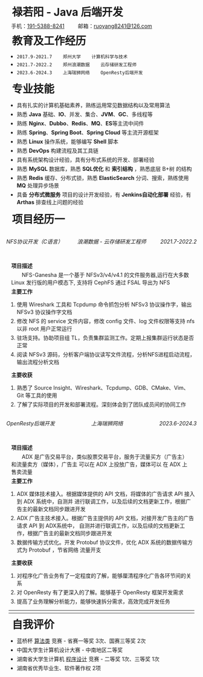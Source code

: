 # 禄若阳 - Java 后端开发

手机：[191-5388-8241](tel:19153888241)  &emsp;&emsp; 邮箱：[ruoyang8241@126.com](mailto:ruoyang8241@126.com)

# 教育及工作经历

- `2017.9-2021.7    郑州大学    计算机科学与技术`
- `2021.7-2022.2    郑州浪潮数据    云存储研发工程师`
- `2023.6-2024.3    上海瑞狮网络    OpenResty后端开发`


# 专业技能

- 具有扎实的计算机基础素养，熟练运用常见数据结构以及常用算法
- 熟悉 **Java** 基础、**IO**、并发、集合、**JVM**、**GC**、多线程等
- 熟练 **Nginx**、**Dubbo**、**Redis**、**MQ**、**ES**等主流中间件
- 熟练 **Spring**、**Spring Boot**、**Spring Cloud** 等主流开源框架
- 熟悉 **Linux** 操作系统，能够编写 **Shell** 脚本
- 熟悉 **DevOps** 构建流程及其工具链
- 具有系统架构设计经验，具有分布式系统的开发、部署经验
- 熟悉 **MySQL** 数据库，熟悉 **SQL优化** 和 **索引结构** ，熟悉底层 B+树 的结构
- 熟悉 **Redis** 缓存、分布式锁，熟悉 **ElasticSearch** 分词、搜索，熟练使用 **MQ** 处理异步场景
- 具备 **分布式微服务** 项目的设计开发经验，有 **Jenkins自动化部署** 经验，有 **Arthas** 排查线上问题的经验


# 项目经历一

<h6 style="display: flex;justify-content: space-between;line-height:3em;">
    <span>NFS协议开发（C语言）</span><span>浪潮数据 - 云存储研发工程师</span><span>2021.7-2022.2</span>
</h6>

**项目描述**

&emsp;&emsp;NFS-Ganesha 是一个基于 NFSv3/v4/v4.1 的文件服务器,运行在大多数 Linux 发行版的用户模态下, 支持将 CephFS 通过 FSAL 导出为 NFS<br/>

**主要工作**

1. 使用 Wireshark 工具和 Tcpdump 命令抓包分析 NFSv3 协议操作字，输出 NFSv3 协议操作字文档<br/>
2. 修改 NFS 的 service 文件内容，修改 config 文件、log 文件权限等支持 nfs 以非 root 用户正常运行<br/>
3. 驻场支持。协助项目组 TL，负责集群监测工作。定期上报集群运行状态是否正常<br/>
4. 阅读 NFSv3 源码，分析客户端协议读写文件流程，分析NFS进程启动流程，输出流程分析文档<br/>

**主要收获**

1. 熟悉了 Source Insight、Wireshark、Tcpdump、GDB、CMake、Vim、Git 等工具的使用<br/>
2. 了解了实际项目的开发和部署流程。深刻体会到了团队成员间的协同工作<br/>

<h6 style="display: flex;justify-content: space-between;line-height:3em;">
<span>OpenResty后端开发</span>
<span>上海瑞狮网络</span>
<span>2023.6-2024.3</span>
</h6>

**项目描述**

&emsp;&emsp;ADX 是广告交易平台，类似股票交易平台，服务于流量买方（广告主）和流量卖方（媒体），广告主
可以在 ADX 上投放广告，媒体可以 在 ADX 上售卖流量<br/>

**主要工作**
1. ADX 媒体技术接入。根据媒体提供的 API 文档，将媒体的广告请求 API 接入到 ADX 系统中，自测并
进行联调工作，以及后续的文档更新工作，根据广告主的最新文档同步跟进开发
1. ADX 广告主技术接入。根据广告主提供的 API 文档，对接开发广告主的广告请求 API 到  ADX系统中，
自测并进行联调工作，以及后续的文档更新工作，根据广告主的最新文档同步跟进开发 
1. 数据传输方式优化。开发 Protobuf 协议文件，优化 ADX 系统的数据传输方式为 Protobuf ，节省网络
流量开支

**主要收获**

1. 对程序化广告业务有了一定程度的了解，能够厘清程序化广告各环节间的关系
2. 对 OpenResty 有了更深入的了解。能够基于 OpenResty 框架开发需求
3. 提高了业务理解分析能力，能够快速拆分需求，高效完成开发任务


<hr/>

<hr/>

# 自我评价

- 蓝桥杯 <u>算法类</u> 竞赛 - 省赛一等奖 3次、国赛三等奖 2次
- 中国大学生计算机设计大赛 - 中南地区二等奖
- 湖南省大学生计算机 <u>程序设计</u> 竞赛 - 二等奖 1次、三等奖 1次
- 湖南省优秀毕业生、软件著作权 2项

<style>
.one{
    display: flex;
    justify-content: space-between;
}
    #write {
        padding: 25px 25px 0px;
    }
    hr {
        margin: 6px;
    }
    li {
        margin: 4px;
    }
    p {
        margin: 4px 13px;
    }
    li p{
        margin: 5px 0;
    }
    h1 {
        margin: 8px 15px;
    }
    h3 {
        margin: 9px;
    }
    h4 {
        margin: 7px;
    }
    figure {
        margin: 7px 0px;
    }
    blockquote {
        padding-left: 16px;
    }
    /* 链接下划线 */
    a {
        text-decoration:underline;
    }
    /* 图片阴影效果 */
    img {
        box-shadow: 0px 0px 10px rgba(0,0,0,.5);
    }
    /* 表格样式，去除边框显示 */
    table, table td, table tr, table th, th {
        font-weight: normal;
        padding:0px;
        border:none;
        background-color: #ffffff;
    }

</style>